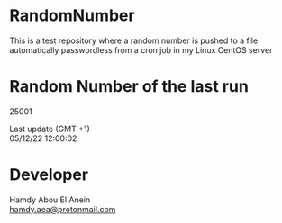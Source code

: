 # RandomNumber    
This is a test repository where a random number is pushed to a file automatically passwordless from a cron job in my Linux CentOS server    
# Random Number of the last run   
25001
      
Last update (GMT +1)    
05/12/22 12:00:02
# Developer    
Hamdy Abou El Anein   
hamdy.aea@protonmail.com
